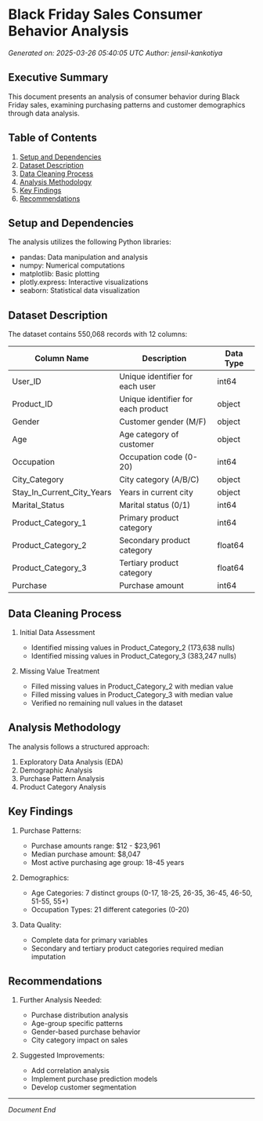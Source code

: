 # Black Friday Sales Consumer Behavior Analysis
*Generated on: 2025-03-26 05:40:05 UTC*
*Author: jensil-kankotiya*

## Executive Summary
This document presents an analysis of consumer behavior during Black Friday sales, examining purchasing patterns and customer demographics through data analysis.

## Table of Contents
1. [Setup and Dependencies](#setup-and-dependencies)
2. [Dataset Description](#dataset-description)
3. [Data Cleaning Process](#data-cleaning-process)
4. [Analysis Methodology](#analysis-methodology)
5. [Key Findings](#key-findings)
6. [Recommendations](#recommendations)

## Setup and Dependencies
The analysis utilizes the following Python libraries:
- pandas: Data manipulation and analysis
- numpy: Numerical computations
- matplotlib: Basic plotting
- plotly.express: Interactive visualizations
- seaborn: Statistical data visualization

## Dataset Description
The dataset contains 550,068 records with 12 columns:

| Column Name | Description | Data Type |
|------------|-------------|-----------|
| User_ID | Unique identifier for each user | int64 |
| Product_ID | Unique identifier for each product | object |
| Gender | Customer gender (M/F) | object |
| Age | Age category of customer | object |
| Occupation | Occupation code (0-20) | int64 |
| City_Category | City category (A/B/C) | object |
| Stay_In_Current_City_Years | Years in current city | object |
| Marital_Status | Marital status (0/1) | int64 |
| Product_Category_1 | Primary product category | int64 |
| Product_Category_2 | Secondary product category | float64 |
| Product_Category_3 | Tertiary product category | float64 |
| Purchase | Purchase amount | int64 |

## Data Cleaning Process
1. Initial Data Assessment
   - Identified missing values in Product_Category_2 (173,638 nulls)
   - Identified missing values in Product_Category_3 (383,247 nulls)

2. Missing Value Treatment
   - Filled missing values in Product_Category_2 with median value
   - Filled missing values in Product_Category_3 with median value
   - Verified no remaining null values in the dataset

## Analysis Methodology
The analysis follows a structured approach:
1. Exploratory Data Analysis (EDA)
2. Demographic Analysis
3. Purchase Pattern Analysis
4. Product Category Analysis

## Key Findings
1. Purchase Patterns:
   - Purchase amounts range: $12 - $23,961
   - Median purchase amount: $8,047
   - Most active purchasing age group: 18-45 years

2. Demographics:
   - Age Categories: 7 distinct groups (0-17, 18-25, 26-35, 36-45, 46-50, 51-55, 55+)
   - Occupation Types: 21 different categories (0-20)

3. Data Quality:
   - Complete data for primary variables
   - Secondary and tertiary product categories required median imputation

## Recommendations
1. Further Analysis Needed:
   - Purchase distribution analysis
   - Age-group specific patterns
   - Gender-based purchase behavior
   - City category impact on sales

2. Suggested Improvements:
   - Add correlation analysis
   - Implement purchase prediction models
   - Develop customer segmentation

---
*Document End*
